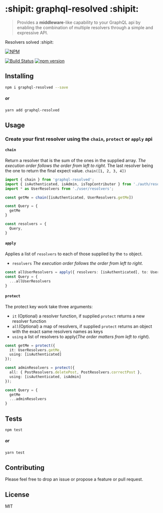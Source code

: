 # :shipit: graphql-resolved :shipit:
> Provides a **middleware**-like capability to your GraphQL api by enabling the combination of multiple resolvers through a simple and expressive API. 

Resolvers solved :shipit:

[![NPM][npm-image]][npm-url]

[![Build Status][travis-image]][travis-url]
[![npm version](https://badge.fury.io/js/graphql-resolved.svg)](https://badge.fury.io/js/graphql-resolved)

[npm-url]: https://nodei.co/npm/graphql-resolved/
[npm-image]: https://nodei.co/npm/graphql-resolved.png?downloads=true&downloadRank=true&stars=true

[travis-image]: https://travis-ci.com/theGlenn/graphql-resolvers-chain.svg?branch=master
[travis-url]: https://travis-ci.com/theGlenn/graphql-resolvers-chain

## Installing

```bash
npm i graphql-resolved --save
```

##### or

```bash
yarn add graphql-resolved
```

## Usage
### Create your first resolver using the `chain`, `protect` or `apply` api

#### `chain`
Return a resolver that is the sum of the ones in the supplied array.
*The execution order follows the order from left to right*.
The last resolver being the one to return the final expect value.
```chain([1, 2, 3, 4])``` 

```ts
import { chain } from 'graphql-resolved';
import { isAuthenticated, isAdmin, isTopContributer } from './auth/resolvers';
import * as UserResolvers from './user/resolvers';

const getMe = chain([isAuthenticated, UserResolvers.getMe])

const Query = {
  getMe
}

const resolvers = {
  Query,
}
```

#### `apply`
Applies a list of `resolvers` to each of those supplied by the `to` object.
- `resolvers` *The execution order follows the order from left to right*.
```ts
const allUserResolvers = apply({ resolvers: [isAuthenticated], to: UserResolvers })
const Query = {
  ...allUserResolvers
}
```

#### `protect`
The protect key work take three arguments:
- `it` (Optional) a resolver function, if supplied `protect` returns a new resolver function
- `all`(Optional) a map of resolvers, if supplied `protect` returns an object with the exact same resolvers names as keys
- `using` a list of resolvers to apply(*The order matters from left to right*).

```ts
const getMe = protect({
  it: UserResolvers.getMe,
  using: [isAuthenticated]
});

const adminResolvers = protect({
  all: { PostResolvers.deletePost, PostResolvers.correctPost },
  using: [isAuthenticated, isAdmin]
});

const Query = {
  getMe
  ...adminResolvers
}
```

## Tests

```bash
npm test
```

##### or

```bash
yarn test
```

## Contributing

Please feel free to drop an issue or propose a feature or pull request.

## License

MIT